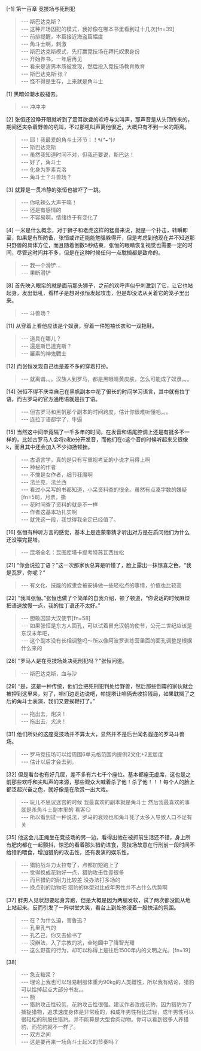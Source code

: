 
[-1] 第一百章 竞技场与死刑犯
>--- 斯巴达克斯？<br>
>--- 这种开场囚犯的模式，我好像在哪本书里看到过十几次[fn=39]<br>
>--- 前排提醒，本篇接近海盗篇幅度<br>
>--- 角斗士啊，刺激<br>
>--- 斯巴达克斯模式，先打赢竞技场在拜托奴隶身份<br>
>--- 开始养书，一年后再见<br>
>--- 看来是渣男本质被发现，然后投入竞技场教育教育<br>
>--- 斯巴达克斯·张？<br>
>--- 怪不得是生存，上来就是角斗士<br>

[1] 黑暗如潮水般褪去。
>--- 冲冲冲<br>

[2] 张恒还没睁开眼就听到了震耳欲聋的欢呼与尖叫声，那声音是从头顶传来的，期间还夹杂着野兽的吼叫，不过那吼叫声离他很近，大概只有不到一米的距离。
>--- 耶！我最爱的角斗士环节！！٩(*^◒^*)۶<br>
>--- 斯巴达克斯<br>
>--- 虽然我知道时间不对，但我还要说，斯巴达！<br>
>--- 好了，角斗士<br>
>--- 化身为罗素克洛<br>
>--- 角斗士？斗兽场？<br>

[3] 就算是一贯冷静的张恒也被吓了一跳。
>--- 你吼辣么大声干嘛！<br>
>--- 还是有感情的<br>
>--- 不容易啊，情绪终于有变化了<br>

[4] 一米是什么概念，对于狮子和老虎这样的猛兽来说，就是一个扑击，转瞬即至，如果是有所防备，张恒或许还能能勉强躲得开，但是考虑到他现在并不知道那只野兽的具体方位，而且随着倒数5秒结束，张恒的眼睛恢复视觉也需要一定的时间，尽管这时间并不多，但是在这种时候任何一点耽搁都是致命的。
>--- 我一个滑铲…<br>
>--- 果断滑铲<br>

[8] 首先映入眼帘的就是面前那头狮子，之前的欢呼声似乎刺激到了它，让它也站起身，发出低吼，看样子是想对张恒发起攻击，但是却没法从关着它的笼子里出来。
>--- 斗兽场？<br>

[11] 从穿着上看他应该是个奴隶，穿着一件短袖长衣和一双拖鞋。
>--- 道具在哪儿？<br>
>--- 還是斯巴達克斯？<br>
>--- 羅素的神鬼戰士<br>

[12] 而张恒发现自己也是差不多的穿着打扮。
>--- 就离谱。。。汉族人到罗马，都是黑眼睛黄皮肤，怎么可能成了奴隶。。。<br>

[14] 张恒不得不庆幸自己在黑帆副本中花了很长的时间学习语言，其中就有拉丁语，而古罗马的官方通用语就是拉丁语。
>--- 但古罗马和黑帆那个副本的时间跨度，估计你很难听懂吧。。。<br>
>--- 连拉丁语都学了，牛逼<br>

[15] 当然这中间毕竟隔了一千多年的时间，在发音和语尾腔调上还是有挺多不一样的，比如古罗马人会将a和e分开发音，而他们在c这个音的时候听起来又很像k，而且其中还会加入不少抑扬顿挫。
>--- 古语言学，真的是只有写重视考证的小说才用得上啊<br>
>--- 神秘的作者<br>
>--- 不愧是女作者，细节狂魔啊<br>
>--- 法兰克，法兰西<br>
>--- 看过小呆写的书都知道，小呆资料查的很全。虽然有点凑字数的嫌疑[fn=58]，月票，撕<br>
>--- 花时间查了资料的就是不一样<br>
>--- 作者这基本功扎实啊<br>
>--- 就凭这一段，我觉得我全定已经值了。<br>

[16] 张恒有种听方言的感觉，基本上是连蒙带猜才听出对方是在质问他们为什么还没喂完昆塔。
>--- 昆塔全名：昆图库塔卡提考特苏瓦西拉松<br>

[21] “你会说拉丁语？”这一次那家伙总算是听懂了，脸上露出一抹惊喜之色，“我是瓦罗，你呢？”
>--- 有文化、技能的奴隶会被安排做一些轻松点的事情，价值也比较高<br>

[22] “我叫张恒。”张恒也做了个简单的自我介绍，顿了顿道，“你说话的时候麻烦把语速放慢一点，我的拉丁语还不太好。”
>--- 胆敢囚禁大汉使节[fn=58]<br>
>--- 如果张恒是东方人面孔，可以试着冒充汉朝的使节，公元二世纪应该是东汉末年吧，<br>
>--- 这个副本没有长相调整吗～所以像阿波罗训练营里面的面孔调整是根据什么来的<br>

[28] “罗马人是在竞技场处决死刑犯吗？”张恒问道。
>--- 斯巴达克斯，血与沙<br>

[29] “是，这是一种传统，他们会把死刑犯判处给野兽，然后那些倒霉的家伙就会被押到这里来，对了，咱们边走边说吧，帕提塔让咱俩去收拾残局，如果耽搁了之后的角斗士表演，我们又要挨鞭打了。”
>--- 拖出去，炮决！<br>
>--- 拖出去，犬决！<br>

[31] 他们所处的这座竞技场并不算太大，显然并不是后世闻名遐迩的罗马斗兽场。
>--- 罗马竞技场可以给周围6单元格范围内提供2文化+2宜居度<br>
>--- 估计以后才会去到。<br>

[32] 但是看台也有好几层，差不多有六七千个座位。基本都座无虚席，这也是之前那些欢呼和尖叫声的来源，那些观众大喊着杀了他！杀了他！！！每个人的脸上都泛起兴奋之色，就好像是在欣赏一出大戏。
>--- 玩儿不思议迷宫的时候
我最喜欢的副本就是角斗士
然后我最喜欢的事就是杀角斗士副本里的
看客😏<br>
>--- 所以看到过一种说法，罗马的衰败也和角斗死了太多人导致人口不足有关<br>

[35] 他这会儿正瘫坐在竞技场的另一边，看得出他在被抓前生活还不错，身上所有肥肉都在一起颤抖，惊恐的看着那头猎豹进食，竞技场故意在行刑前一段时间不给猎豹喂食，增加猎豹的攻击性，还有表演的娱乐性。
>--- 猎豹战斗力太拉夸了，点都加短跑上了<br>
>--- 觉得换成花豹好一点，猎豹攻击性差很多<br>
>--- 而且猎豹的耐力比较差 没办法打多场的<br>
>--- 换点别的动物吧 猎豹的体型对比成年男性并不占什么优势啊<br>

[37] 胖男人见状想要起身奔跑，但是大概是因为两腿发软，试了两次都没能从地上站起来。反而引发了一阵哄堂大笑，看台上到处弥漫着一股快活的氛围。
>--- 在？为什么迫，害鲁迅？<br>
>--- 孔里孔气的<br>
>--- 孔乙己，你又去偷书了<br>
>--- 沒辦法，入了宗教的坑，全地圖中了降智光環<br>
>--- 这么野蛮的行为，却可以称得上是往后1500年内的文明之光。[fn=19]<br>

[38] 
>--- 急支糖浆？<br>
>--- 理论上我也可以轻易制服体重为90kg的人类雌性，所以我有结论，猎豹可以恰掉起点大部分书友。。<br>
>--- 额<br>
>--- 猎豹攻击性较低，花豹攻击性很强。建议作者改成花豹，因为猎豹为了捕捉猎物，追求速度身体是非常瘦的，和成年男性相比过轻，成年男性可以很轻松的制服住猎豹。并不能算是大型食肉动物。你可以看到很多人养猎豹，而花豹就不一样了。<br>
>--- 双方之间<br>
>--- 这是要再来一场角斗士起义的节奏吗？<br>
